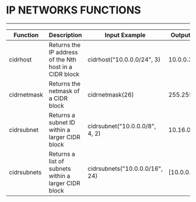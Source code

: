 # IP NETWORKS FUNCTIONS

---
| Function     | Description                                                 | Input Example                   | Output Example      |
|--------------|-------------------------------------------------------------|---------------------------------|---------------------|
| cidrhost     | Returns the IP address of the Nth host in a CIDR block        | cidrhost("10.0.0.0/24", 3)       | 10.0.0.3            |
| cidrnetmask  | Returns the netmask of a CIDR block                          | cidrnetmask(26)                 | 255.255.255.192     |
| cidrsubnet   | Returns a subnet ID within a larger CIDR block               | cidrsubnet("10.0.0.0/8", 4, 2)  | 10.16.0.0/20        |
| cidrsubnets  | Returns a list of subnets within a larger CIDR block         | cidrsubnets("10.0.0.0/16", 24)  | [10.0.0.0/24, ...]  |
